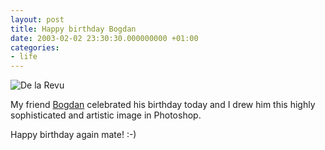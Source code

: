 ```yaml
---
layout: post
title: Happy birthday Bogdan
date: 2003-02-02 23:30:30.000000000 +01:00
categories:
- life
---
```

![De la Revu](https://content.rusiczki.net/blogpics/de-la-revu.gif)

My friend <a href="http://www.spinform.ro" title="His site!">Bogdan</a> celebrated his birthday today and I drew him this highly sophisticated and artistic image in Photoshop.

Happy birthday again mate! :-)
